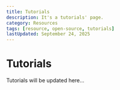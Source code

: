 ```yaml
---
title: Tutorials
description: It's a tutorials' page.
category: Resources
tags: [resource, open-source, tutorials]
lastUpdated: September 24, 2025
---
```


# Tutorials

Tutorials will be updated here...
